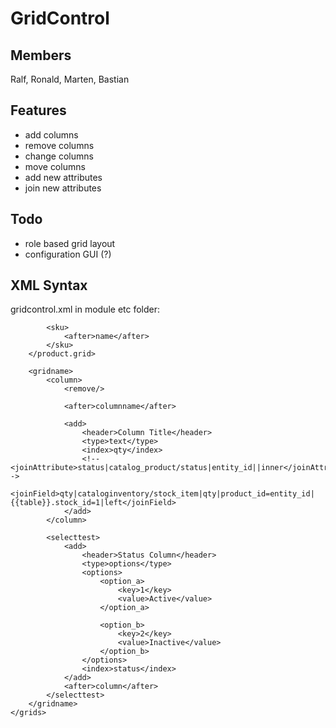 GridControl
===========

Members
-------
Ralf, Ronald, Marten, Bastian

Features
--------
- add columns
- remove columns
- change columns
- move columns
- add new attributes
- join new attributes

Todo
-----
- role based grid layout
- configuration GUI (?)

XML Syntax
----------
gridcontrol.xml in module etc folder:

<?xml version="1.0"?>
<gridcontrol>
    <grids>
        <product.grid>
            <entity_id>
                <remove/>
            </entity_id>

            <sku>
                <after>name</after>
            </sku>
        </product.grid>

        <gridname>
            <column>
                <remove/>

                <after>columnname</after>

                <add>
                    <header>Column Title</header>
                    <type>text</type>
                    <index>qty</index>
                    <!--<joinAttribute>status|catalog_product/status|entity_id||inner</joinAttribute>-->
                    <joinField>qty|cataloginventory/stock_item|qty|product_id=entity_id|{{table}}.stock_id=1|left</joinField>
                </add>
            </column>

            <selecttest>
                <add>
                    <header>Status Column</header>
                    <type>options</type>
                    <options>
                        <option_a>
                            <key>1</key>
                            <value>Active</value>
                        </option_a>

                        <option_b>
                            <key>2</key>
                            <value>Inactive</value>
                        </option_b>
                    </options>
                    <index>status</index>
                </add>
                <after>column</after>
            </selecttest>
        </gridname>
    </grids>
</gridcontrol>